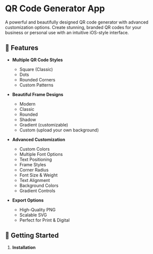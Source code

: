 # QR Code Generator App

A powerful and beautifully designed QR code generator with advanced customization options. Create stunning, branded QR codes for your business or personal use with an intuitive iOS-style interface.

## 🌟 Features

- **Multiple QR Code Styles**
  - Square (Classic)
  - Dots
  - Rounded Corners
  - Custom Patterns

- **Beautiful Frame Designs**
  - Modern
  - Classic
  - Rounded
  - Shadow
  - Gradient (customizable)
  - Custom (upload your own background)

- **Advanced Customization**
  - Custom Colors
  - Multiple Font Options
  - Text Positioning
  - Frame Styles
  - Corner Radius
  - Font Size & Weight
  - Text Alignment
  - Background Colors
  - Gradient Controls

- **Export Options**
  - High-Quality PNG
  - Scalable SVG
  - Perfect for Print & Digital

## 🚀 Getting Started

1. **Installation**
